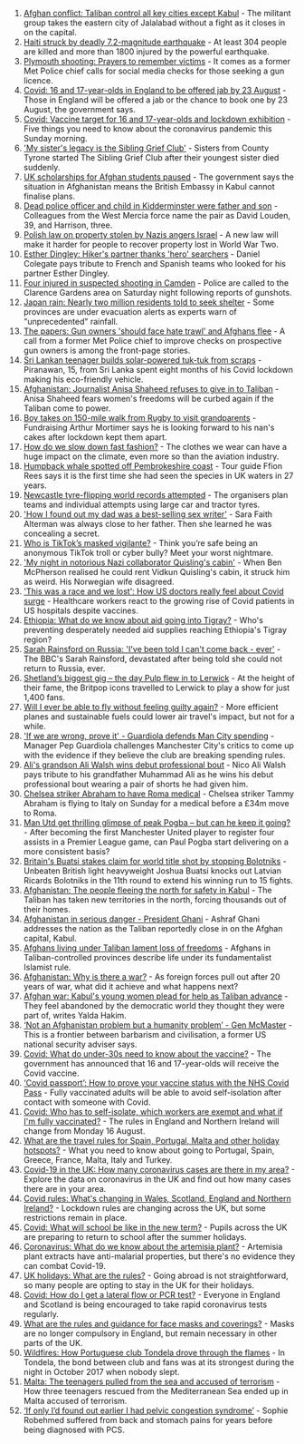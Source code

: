 1. [Afghan conflict: Taliban control all key cities except Kabul](https://www.bbc.co.uk/news/world-asia-58219169) - The militant group takes the eastern city of Jalalabad without a fight as it closes in on the capital.
2. [Haiti struck by deadly 7.2-magnitude earthquake](https://www.bbc.co.uk/news/world-latin-america-58215631) - At least 304 people are killed and more than 1800 injured by the powerful earthquake.
3. [Plymouth shooting: Prayers to remember victims](https://www.bbc.co.uk/news/uk-58219415) - It comes as a former Met Police chief calls for social media checks for those seeking a gun licence.
4. [Covid: 16 and 17-year-olds in England to be offered jab by 23 August](https://www.bbc.co.uk/news/uk-58216017) - Those in England will be offered a jab or the chance to book one by 23 August, the government says.
5. [Covid: Vaccine target for 16 and 17-year-olds and lockdown exhibition](https://www.bbc.co.uk/news/uk-58219420) - Five things you need to know about the coronavirus pandemic this Sunday morning.
6. ['My sister's legacy is the Sibling Grief Club'](https://www.bbc.co.uk/news/uk-northern-ireland-58175239) - Sisters from County Tyrone started The Sibling Grief Club after their youngest sister died suddenly.
7. [UK scholarships for Afghan students paused](https://www.bbc.co.uk/news/uk-58219114) - The government says the situation in Afghanistan means the British Embassy in Kabul cannot finalise plans.
8. [Dead police officer and child in Kidderminster were father and son](https://www.bbc.co.uk/news/uk-england-hereford-worcester-58220317) - Colleagues from the West Mercia force name the pair as David Louden, 39, and Harrison, three.
9. [Polish law on property stolen by Nazis angers Israel](https://www.bbc.co.uk/news/world-europe-58218750) - A new law will make it harder for people to recover property lost in World War Two.
10. [Esther Dingley: Hiker's partner thanks 'hero' searchers](https://www.bbc.co.uk/news/uk-england-tyne-58221135) - Daniel Colegate pays tribute to French and Spanish teams who looked for his partner Esther Dingley.
11. [Four injured in suspected shooting in Camden](https://www.bbc.co.uk/news/uk-england-london-58220601) - Police are called to the Clarence Gardens area on Saturday night following reports of gunshots.
12. [Japan rain: Nearly two million residents told to seek shelter](https://www.bbc.co.uk/news/world-asia-58212803) - Some provinces are under evacuation alerts as experts warn of "unprecedented" rainfall.
13. [The papers: Gun owners 'should face hate trawl' and Afghans flee](https://www.bbc.co.uk/news/blogs-the-papers-58218580) - A call from a former Met Police chief to improve checks on prospective gun owners is among the front-page stories.
14. [Sri Lankan teenager builds solar-powered tuk-tuk from scraps](https://www.bbc.co.uk/news/world-asia-58192468) - Piranawan, 15, from Sri Lanka spent eight months of his Covid lockdown making his eco-friendly vehicle.
15. [Afghanistan: Journalist Anisa Shaheed refuses to give in to Taliban](https://www.bbc.co.uk/news/world-asia-58175088) - Anisa Shaheed fears women's freedoms will be curbed again if the Taliban come to power.
16. [Boy takes on 150-mile walk from Rugby to visit grandparents](https://www.bbc.co.uk/news/uk-england-coventry-warwickshire-58200813) - Fundraising Arthur Mortimer says he is looking forward to his nan's cakes after lockdown kept them apart.
17. [How do we slow down fast fashion?](https://www.bbc.co.uk/news/uk-scotland-58216479) - The clothes we wear can have a huge impact on the climate, even more so than the aviation industry.
18. [Humpback whale spotted off Pembrokeshire coast](https://www.bbc.co.uk/news/uk-wales-58214562) - Tour guide Ffion Rees says it is the first time she had seen the species in UK waters in 27 years.
19. [Newcastle tyre-flipping world records attempted](https://www.bbc.co.uk/news/uk-england-tyne-58207214) - The organisers plan teams and individual attempts using large car and tractor tyres.
20. ['How I found out my dad was a best-selling sex writer'](https://www.bbc.co.uk/news/stories-58171940) - Sara Faith Alterman was always close to her father. Then she learned he was concealing a secret.
21. [Who is TikTok’s masked vigilante?](https://www.bbc.co.uk/news/blogs-trending-58195065) - Think you’re safe being an anonymous TikTok troll or cyber bully? Meet your worst nightmare.
22. ['My night in notorious Nazi collaborator Quisling's cabin'](https://www.bbc.co.uk/news/stories-58208551) - When Ben McPherson realised he could rent Vidkun Quisling's cabin, it struck him as weird. His Norwegian wife disagreed.
23. ['This was a race and we lost': How US doctors really feel about Covid surge](https://www.bbc.co.uk/news/world-us-canada-58208721) - Healthcare workers react to the growing rise of Covid patients in US hospitals despite vaccines.
24. [Ethiopia: What do we know about aid going into Tigray?](https://www.bbc.co.uk/news/58189049) - Who's preventing desperately needed aid supplies reaching Ethiopia's Tigray region?
25. [Sarah Rainsford on Russia: 'I've been told I can't come back - ever'](https://www.bbc.co.uk/news/world-europe-58213845) - The BBC's Sarah Rainsford, devastated after being told she could not return to Russia, ever.
26. [Shetland’s biggest gig – the day Pulp flew in to Lerwick](https://www.bbc.co.uk/news/uk-scotland-north-east-orkney-shetland-57599869) - At the height of their fame, the Britpop icons travelled to Lerwick to play a show for just 1,400 fans.
27. [Will I ever be able to fly without feeling guilty again?](https://www.bbc.co.uk/news/business-57917193) - More efficient planes and sustainable fuels could lower air travel's impact, but not for a while.
28. ['If we are wrong, prove it' - Guardiola defends Man City spending](https://www.bbc.co.uk/sport/football/58216727) - Manager Pep Guardiola challenges Manchester City's critics to come up with the evidence if they believe the club are breaking spending rules.
29. [Ali's grandson Ali Walsh wins debut professional bout](https://www.bbc.co.uk/sport/boxing/58220103) - Nico Ali Walsh pays tribute to his grandfather Muhammad Ali as he wins his debut professional bout wearing a pair of shorts he had given him.
30. [Chelsea striker Abraham to have Roma medical](https://www.bbc.co.uk/sport/football/58220327) - Chelsea striker Tammy Abraham is flying to Italy on Sunday for a medical before a £34m move to Roma.
31. [Man Utd get thrilling glimpse of peak Pogba – but can he keep it going?](https://www.bbc.co.uk/sport/football/58216648) - After becoming the first Manchester United player to register four assists in a Premier League game, can Paul Pogba start delivering on a more consistent basis?
32. [Britain's Buatsi stakes claim for world title shot by stopping Bolotniks](https://www.bbc.co.uk/sport/boxing/58216880) - Unbeaten British light heavyweight Joshua Buatsi knocks out Latvian Ricards Bolotniks in the 11th round to extend his winning run to 15 fights.
33. [Afghanistan: The people fleeing the north for safety in Kabul](https://www.bbc.co.uk/news/world-asia-58170433) - The Taliban has taken new territories in the north, forcing thousands out of their homes.
34. [Afghanistan in serious danger - President Ghani](https://www.bbc.co.uk/news/world-asia-58213300) - Ashraf Ghani addresses the nation as the Taliban reportedly close in on the Afghan capital, Kabul.
35. [Afghans living under Taliban lament loss of freedoms](https://www.bbc.co.uk/news/world-asia-58191440) - Afghans in Taliban-controlled provinces describe life under its fundamentalist Islamist rule.
36. [Afghanistan: Why is there a war?](https://www.bbc.co.uk/news/world-asia-49192495) - As foreign forces pull out after 20 years of war, what did it achieve and what happens next?
37. [Afghan war: Kabul's young women plead for help as Taliban advance](https://www.bbc.co.uk/news/world-asia-58205062) - They feel abandoned by the democratic world they thought they were part of, writes Yalda Hakim.
38. [‘Not an Afghanistan problem but a humanity problem’ - Gen McMaster](https://www.bbc.co.uk/news/world-asia-58191964) - This is a frontier between barbarism and civilisation, a former US national security adviser says.
39. [Covid: What do under-30s need to know about the vaccine?](https://www.bbc.co.uk/news/health-57273875) - The government has announced that 16 and 17-year-olds will receive the Covid vaccine.
40. [‘Covid passport’: How to prove your vaccine status with the NHS Covid Pass](https://www.bbc.co.uk/news/explainers-55718553) - Fully vaccinated adults will be able to avoid self-isolation after contact with someone with Covid.
41. [Covid: Who has to self-isolate, which workers are exempt and what if I'm fully vaccinated?](https://www.bbc.co.uk/news/explainers-54239922) - The rules in England and Northern Ireland will change from Monday 16 August.
42. [What are the travel rules for Spain, Portugal, Malta and other holiday hotspots?](https://www.bbc.co.uk/news/explainers-56997931) - What you need to know about going to Portugal, Spain, Greece, France, Malta, Italy and Turkey.
43. [Covid-19 in the UK: How many coronavirus cases are there in my area?](https://www.bbc.co.uk/news/uk-51768274) - Explore the data on coronavirus in the UK and find out how many cases there are in your area.
44. [Covid rules: What's changing in Wales, Scotland, England and Northern Ireland?](https://www.bbc.co.uk/news/explainers-52530518) - Lockdown rules are changing across the UK, but some restrictions remain in place.
45. [Covid: What will school be like in the new term?](https://www.bbc.co.uk/news/education-51643556) - Pupils across the UK are preparing to return to school after the summer holidays.
46. [Coronavirus: What do we know about the artemisia plant?](https://www.bbc.co.uk/news/world-africa-53484298) - Artemisia plant extracts have anti-malarial properties, but there's no evidence they can combat Covid-19.
47. [UK holidays: What are the rules?](https://www.bbc.co.uk/news/explainers-52646738) - Going abroad is not straightforward, so many people are opting to stay in the UK for their holidays.
48. [Covid: How do I get a lateral flow or PCR test?](https://www.bbc.co.uk/news/health-51943612) - Everyone in England and Scotland is being encouraged to take rapid coronavirus tests regularly.
49. [What are the rules and guidance for face masks and coverings?](https://www.bbc.co.uk/news/health-51205344) - Masks are no longer compulsory in England, but remain necessary in other parts of the UK.
50. [Wildfires: How Portuguese club Tondela drove through the flames](https://www.bbc.co.uk/sport/football/58101546) - In Tondela, the bond between club and fans was at its strongest during the night in October 2017 when nobody slept.
51. [Malta: The teenagers pulled from the sea and accused of terrorism](https://www.bbc.co.uk/news/world-57988934) - How three teenagers rescued from the Mediterranean Sea ended up in Malta accused of terrorism.
52. [‘If only I’d found out earlier I had pelvic congestion syndrome’](https://www.bbc.co.uk/news/stories-58030699) - Sophie Robehmed suffered from back and stomach pains for years before being diagnosed with PCS.

